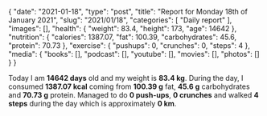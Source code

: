 {
    "date": "2021-01-18",
    "type": "post",
    "title": "Report for Monday 18th of January 2021",
    "slug": "2021\/01\/18",
    "categories": [
        "Daily report"
    ],
    "images": [],
    "health": {
        "weight": 83.4,
        "height": 173,
        "age": 14642
    },
    "nutrition": {
        "calories": 1387.07,
        "fat": 100.39,
        "carbohydrates": 45.6,
        "protein": 70.73
    },
    "exercise": {
        "pushups": 0,
        "crunches": 0,
        "steps": 4
    },
    "media": {
        "books": [],
        "podcast": [],
        "youtube": [],
        "movies": [],
        "photos": []
    }
}

Today I am <strong>14642 days</strong> old and my weight is <strong>83.4 kg</strong>. During the day, I consumed <strong>1387.07 kcal</strong> coming from <strong>100.39 g</strong> fat, <strong>45.6 g</strong> carbohydrates and <strong>70.73 g</strong> protein. Managed to do <strong>0 push-ups</strong>, <strong>0 crunches</strong> and walked <strong>4 steps</strong> during the day which is approximately <strong>0 km</strong>.